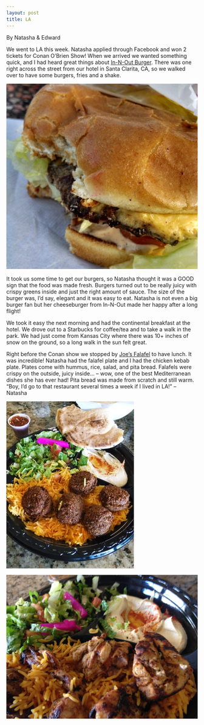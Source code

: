 ```yaml
---
layout: post
title: LA
---
```


By Natasha & Edward

We went to LA this week. Natasha applied through Facebook and won 2
tickets for Conan O’Brien Show! When we arrived we wanted something
quick, and I had heard great things about [In-N-Out
Burger](http://www.in-n-out.com/). There was one right across the street
from our hotel in Santa Clarita, CA, so we walked over to have some
burgers, fries and a shake.

![Burger](/img/image-1399849816544.png)

It took us some time to get our burgers, so Natasha thought it was a
GOOD sign that the food was made fresh. Burgers turned out to be really
juicy with crispy greens inside and just the right amount of sauce. The
size of the burger was, I’d say, elegant and it was easy to eat. Natasha
is not even a big burger fan but her cheeseburger from In-N-Out made her
happy after a long flight!

We took it easy the next morning and had the continental breakfast at
the hotel. We drove out to a Starbucks for coffee/tea and to take a walk
in the park. We had just come from Kansas City where there was 10+
inches of snow on the ground, so a long walk in the sun felt great.

Right before the Conan show we stopped by [Joe’s
Falafel](http://joesfalafel.net/) to have lunch. It was incredible!
Natasha had the falafel plate and I had the chicken kebab plate. Plates
come with hummus, rice, salad, and pita bread. Falafels were crispy on
the outside, juicy inside… – wow, one of the best Mediterranean dishes
she has ever had! Pita bread was made from scratch and still warm. “Boy,
I’d go to that restaurant several times a week if I lived in LA!” –
Natasha

![Kebab plate](/img/image-1399849830618.png)

![Falafel](/img/image-1399849823551.png)
